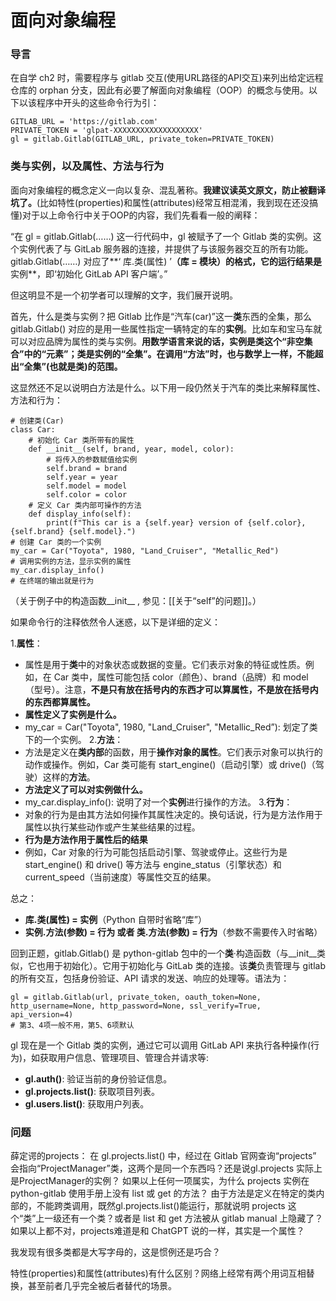 # 面向对象编程

### 导言

在自学 ch2 时，需要程序与 gitlab 交互(使用URL路径的API交互)来列出给定远程仓库的 orphan 分支，因此有必要了解面向对象编程（OOP）的概念与使用。以下以该程序中开头的这些命令行为引：

```shell
GITLAB_URL = 'https://gitlab.com'
PRIVATE_TOKEN = 'glpat-XXXXXXXXXXXXXXXXXXX'
gl = gitlab.Gitlab(GITLAB_URL, private_token=PRIVATE_TOKEN)
```

### 类与实例，以及属性、方法与行为

面向对象编程的概念定义一向以复杂、混乱著称。**我建议读英文原文，防止被翻译坑了。**(比如特性(properties)和属性(attributes)经常互相混淆，我到现在还没搞懂)对于以上命令行中关于OOP的内容，我们先看看一般的阐释：

“在 gl = gitlab.Gitlab(……) 这一行代码中，gl 被赋予了一个 Gitlab 类的实例。这个实例代表了与 GitLab 服务器的连接，并提供了与该服务器交互的所有功能。gitlab.Gitlab(……) 对应了**‘ 库.类(属性) ’**（库 = 模块）的格式，它的运行结果是**实例**，即‘初始化 GitLab API 客户端’。”

但这明显不是一个初学者可以理解的文字，我们展开说明。

首先，什么是类与实例？把 Gitlab 比作是“汽车(car)”这一**类**东西的全集，那么 gitlab.Gitlab()  对应的是用一些属性指定一辆特定的车的**实例**。比如车和宝马车就可以对应品牌为属性的类与实例。**用数学语言来说的话，实例是类这个“非空集合”中的“元素”；类是实例的“全集”。在调用“方法”时，也与数学上一样，不能超出“全集”(也就是类)的范围。**

这显然还不足以说明白方法是什么。以下用一段仍然关于汽车的类比来解释属性、方法和行为：

```shell
# 创建类(Car)
class Car:
    # 初始化 Car 类所带有的属性
    def __init__(self, brand, year, model, color):
        # 将传入的参数赋值给实例
        self.brand = brand
        self.year = year
        self.model = model
        self.color = color
    # 定义 Car 类内部可操作的方法
    def display_info(self):
        print(f"This car is a {self.year} version of {self.color}, {self.brand} {self.model}.")
# 创建 Car 类的一个实例
my_car = Car("Toyota", 1980, "Land_Cruiser", "Metallic_Red")
# 调用实例的方法，显示实例的属性
my_car.display_info()
# 在终端的输出就是行为
```
（关于例子中的构造函数__init__ , 参见：[[关于“self”的问题]]。）

如果命令行的注释依然令人迷惑，以下是详细的定义：

1.**属性**：
* 属性是用于**类**中的对象状态或数据的变量。它们表示对象的特征或性质。例如，在 Car 类中，属性可能包括 color（颜色）、brand（品牌）和 model（型号）。注意，**不是只有放在括号内的东西才可以算属性，不是放在括号内的东西都算属性。**
* **属性定义了实例是什么。**
* my_car = Car("Toyota", 1980, "Land_Cruiser", "Metallic_Red”): 划定了类下的一个实例。
2.**方法**：
* 方法是定义在**类内部**的函数，用于**操作对象的属性**。它们表示对象可以执行的动作或操作。例如，Car 类可能有 start_engine()（启动引擎）或 drive()（驾驶）这样的**方法**。
* **方法定义了可以对实例做什么。**
* my_car.display_info(): 说明了对一个**实例**进行操作的方法。
3.**行为**：
* 对象的行为是由其方法如何操作其属性决定的。换句话说，行为是方法作用于属性以执行某些动作或产生某些结果的过程。
* **行为是方法作用于属性后的结果**
* 例如，Car 对象的行为可能包括启动引擎、驾驶或停止。这些行为是 start_engine() 和 drive() 等方法与 engine_status（引擎状态）和 current_speed（当前速度）等属性交互的结果。

总之：
* **库.类(属性) = 实例**（Python 自带时省略“库”）
* **实例.方法(参数) = 行为  或者  类.方法(参数) = 行为**（参数不需要传入时省略）

回到正题，gitlab.Gitlab() 是 python-gitlab 包中的一个**类**·构造函数（与__init__类似，它也用于初始化）。它用于初始化与 GitLab 类的连接。该**类**负责管理与 gitlab 的所有交互，包括身份验证、API 请求的发送、响应的处理等。语法为：

```shell
gl = gitlab.Gitlab(url, private_token, oauth_token=None, http_username=None, http_password=None, ssl_verify=True, api_version=4)
# 第3、4项一般不用，第5、6项默认
```

gl 现在是一个 Gitlab 类的实例，通过它可以调用 GitLab API 来执行各种操作(行为)，如获取用户信息、管理项目、管理合并请求等:
* **gl.auth()**: 验证当前的身份验证信息。
* **gl.projects.list()**: 获取项目列表。
* **gl.users.list()**: 获取用户列表。

### 问题

薛定谔的projects：
在 gl.projects.list() 中，经过在 Gitlab 官网查询“projects” 会指向“ProjectManager”类，这两个是同一个东西吗？还是说gl.projects 实际上是ProjectManager的实例？
如果以上任何一项属实，为什么 projects 实例在 python-gitlab 使用手册上没有 list 或 get 的方法？
由于方法是定义在特定的类内部的，不能跨类调用，既然gl.projects.list()能运行，那就说明 projects 这个“类”上一级还有一个类？或者是 list 和 get 方法被从 gitlab manual 上隐藏了？
如果以上都不对，projects难道是和 ChatGPT 说的一样，其实是一个属性？

我发现有很多类都是大写字母的，这是惯例还是巧合？

特性(properties)和属性(attributes)有什么区别？网络上经常有两个用词互相替换，甚至前者几乎完全被后者替代的场景。



